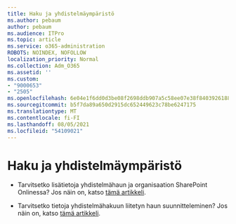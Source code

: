 ```yaml
---
title: Haku ja yhdistelmäympäristö
ms.author: pebaum
author: pebaum
ms.audience: ITPro
ms.topic: article
ms.service: o365-administration
ROBOTS: NOINDEX, NOFOLLOW
localization_priority: Normal
ms.collection: Adm_O365
ms.assetid: ''
ms.custom:
- "9000653"
- "2505"
ms.openlocfilehash: 6e04e1f6dd0d3be08f2698ddb907a5c58ee07e38f8403926188006f799537026
ms.sourcegitcommit: b5f7da89a650d2915dc652449623c78be6247175
ms.translationtype: MT
ms.contentlocale: fi-FI
ms.lasthandoff: 08/05/2021
ms.locfileid: "54109021"
---
```

# <a name="search-and-hybrid"></a>Haku ja yhdistelmäympäristö

- Tarvitsetko lisätietoja yhdistelmähaun ja organisaation SharePoint Onlinessa? Jos näin on, katso [tämä artikkeli](https://docs.microsoft.com/sharepoint/hybrid/hybrid-search-in-sharepoint).

- Tarvitsetko tietoja yhdistelmähakuun liitetyn haun suunnitteleminen?  Jos näin on, katso [tämä artikkeli](https://docs.microsoft.com/sharepoint/hybrid/plan-hybrid-federated-search).



